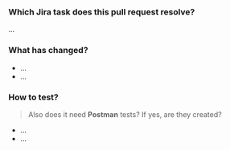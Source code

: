 ### Which Jira task does this pull request resolve?
...

### What has changed?

* ...
* ...

### How to test?
> Also does it need **Postman** tests? If yes, are they created?
* ...
* ...
